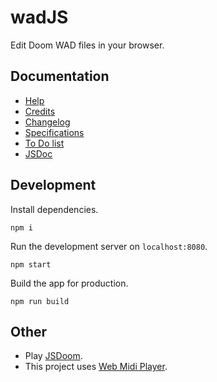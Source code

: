 # wadJS

Edit Doom WAD files in your browser.

## Documentation

-   [Help](/doc/HELP.md)
-   [Credits](/doc/CREDITS.md)
-   [Changelog](/doc/CHANGELOG.md)
-   [Specifications](/doc/SPECS.md)
-   [To Do list](/doc/TODO)
-   [JSDoc](https://wad.yvesgurcan.com/doc/)

## Development

Install dependencies.

    npm i

Run the development server on `localhost:8080`.

    npm start

Build the app for production.

    npm run build

## Other

-   Play [JSDoom](https://doom.yvesgurcan.com).
-   This project uses [Web Midi Player](https://midi.yvesgurcan.com).
